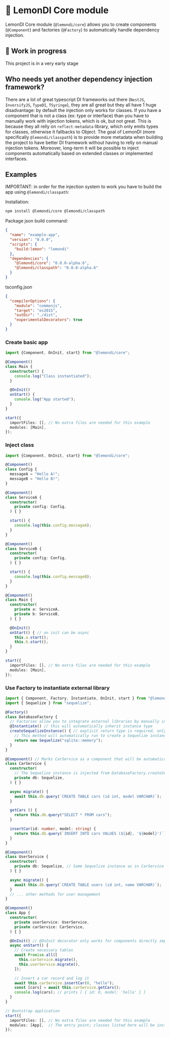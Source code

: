 # :lemon: LemonDI Core module

LemonDI Core module (`@lemondi/core`) allows you to create components (`@Component`) and factories (`@Factory`) to automatically handle dependency injection.

## :construction: Work in progress

This project is in a very early stage

## Who needs yet another dependency injection framework?

There are a lot of great typescript DI frameworks out there (`NestJS`, `InversifyJS`, `TypeDI`, `TSyringe`), they are all great but they all have 1 huge disadvantage: by default the injection only works for classes.
If you have a component that is not a class (ex: type or interface) than you have to manually work with injection tokens, which is ok, but not great.
This is because they all relly on `reflect-metadata` library, which only emits types for classes, otherwise it fallbacks to Object.
The goal of LemonDI (more specifically `@lemondi/classpath`) is to provide more metadata when building the project to have better DI framework without having to relly on manual injection tokens.
Moreover, long-term it will be possible to inject components automatically based on extended classes or implemented interfaces.

## Examples

IMPORTANT: in order for the injection system to work you have to build the app using `@lemondi/classpath`:

Installation:

```bash
npm install @lemondi/core @lemondi/classpath
```

Package json build command:

```json
{
  "name": "example-app",
  "version": "0.0.0",
  "scripts": {
    "build:lemon": "lemondi"
  },
  "dependencies": {
    "@lemondi/core": "0.0.0-alpha.6",
    "@lemondi/classpath": "0.0.0-alpha.6"
  }
}
```

tsconfig.json

```json
{
  "compilerOptions": {
    "module": "commonjs",
    "target": "es2015",
    "outDir": "./dist",
    "experimentalDecorators": true
  }
}
```

### Create basic app

```typescript
import {Component, OnInit, start} from "@lemondi/core";

@Component()
class Main {
  constructor() {
    console.log("Class instantiated");
  }

  @OnInit()
  onStart() {
    console.log("App started");
  }
}

start({
  importFiles: [], // No extra files are needed for this example
  modules: [Main],
});
```

### Inject class

```typescript
import {Component, OnInit, start} from "@lemondi/core";

@Component()
class Config {
  messageA = "Hello A!";
  messageB = "Hello B!";
}

@Component()
class ServiceA {
  constructor(
    private config: Config,
  ) { }

  start() {
    console.log(this.config.messageA);
  }
}

@Component()
class ServiceB {
  constructor(
    private config: Config,
  ) { }

  start() {
    console.log(this.config.messageB);
  }
}

@Component()
class Main {
  constructor(
    private a: ServiceA,
    private b: ServiceB,
  ) { }

  @OnInit()
  onStart() { // on init can be async
    this.a.start();
    this.b.start();
  }
}

start({
  importFiles: [], // No extra files are needed for this example
  modules: [Main],
});
```

### Use Factory to instantiate external library

```typescript
import { Component, Factory, Instantiate, OnInit, start } from "@lemondi/core";
import { Sequelize } from "sequelize";

@Factory()
class DatabaseFactory {
  // Factories allow you to integrate external libraries by manually instantiating components
  @Instantiate() // this will automatically inherit instance type
  createSequelizeInstance() { // explicit return type is required, only classes can be used as factory types
    // This method will automatically run to create a Sequelize instance
    return new Sequelize("sqlite::memory");
  }
}

@Component() // Marks CarService as a component that will be automatically instantiated
class CarService {
  constructor(
    // The Sequelize instance is injected from DatabaseFactory.createSequelizeInstance()
    private db: Sequelize, 
  ) { }

  async migrate() {
    await this.db.query(`CREATE TABLE cars (id int, model VARCHAR)`);
  }

  getCars () {
    return this.db.query("SELECT * FROM cars");
  }

  insertCar(id: number, model: string) {
    return this.db.query(`INSERT INTO cars VALUES (${id}, '${model}')`);
  }
}

@Component()
class UserService {
  constructor(
    private db: Sequelize, // Same Sequelize instance as in CarService
  ) { }

  async migrate() {
    await this.db.query(`CREATE TABLE users (id int, name VARCHAR)`);
  }
  // ... other methods for user management
}

@Component()
class App {
  constructor(
    private userService: UserService,
    private carService: CarService,
  ) { }

  @OnInit() // @OnInit decorator only works for components directly imported in `start`
  async onStart() {
    // Create necessary tables
    await Promise.all([
      this.carService.migrate(),
      this.userService.migrate(),
    ]);

    // Insert a car record and log it
    await this.carService.insertCar(0, "hello");
    const [cars] = await this.carService.getCars();
    console.log(cars); // prints [ { id: 0, model: 'hello' } ]
  }
}

// Bootstrap application
start({
  importFiles: [], // No extra files are needed for this example
  modules: [App],  // The entry point; classes listed here will be instantiated automatically
});
```
